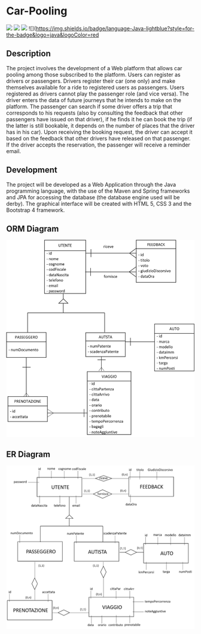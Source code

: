# Car-Pooling

![](https://img.shields.io/badge/PROJECT%20TYPE-SCHOOL-yellow?style=for-the-badge)
![](https://img.shields.io/badge/LICENSE-UNLICENSE-brightgreen?style=for-the-badge)
![](https://img.shields.io/badge/IDE-VS%20CODE-blue?style=for-the-badge)
![](https://img.shields.io/badge/language-Java-lightblue?style=for-the-badge&logo=java&logoColor=red

##  Description

The project involves the development of a Web platform that allows car pooling among those subscribed to the platform. Users can register as drivers or passengers. Drivers register their car (one only) and make themselves available for a ride to registered users as passengers. Users registered as drivers cannot play the passenger role (and vice versa). The driver enters the data of future journeys that he intends to make on the platform. The passenger can search if some driver offers a trip that corresponds to his requests (also by consulting the feedback that other passengers have issued on that driver), if he finds it he can book the trip (if the latter is still bookable, it depends on the number of places that the driver has in his car). Upon receiving the booking request, the driver can accept it based on the feedback that other drivers have released on that passenger. If the driver accepts the reservation, the passenger will receive a reminder email.

## Development

The project will be developed as a Web Application through the Java programming language, with the use of the Maven and Spring frameworks and JPA for accessing the database (the database engine used will be derby). The graphical interface will be created with HTML 5, CSS 3 and the Bootstrap 4 framework.

## ORM Diagram
![](https://github.com/Alessio789/Car-Pooling/blob/master/docs/ORM%20diagram.png)


## ER Diagram

![](https://github.com/Alessio789/Car-Pooling/blob/master/docs/ER%20diagram.png)
